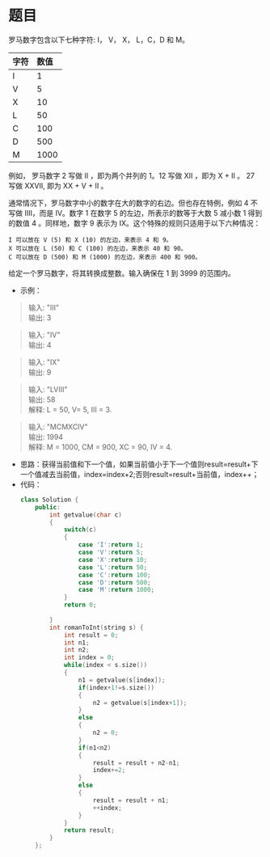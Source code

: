 # 题目
罗马数字包含以下七种字符: I， V， X， L，C，D 和 M。

|字符    |      数值|
|:----    |:----  |
|I        |     1|
|V|             5|
|X             |10|
|L|             50|
|C             |100|
|D|             500|
|M             |1000|

例如， 罗马数字 2 写做 II ，即为两个并列的 1。12 写做 XII ，即为 X + II 。 27 写做  XXVII, 即为 XX + V + II 。

通常情况下，罗马数字中小的数字在大的数字的右边。但也存在特例，例如 4 不写做 IIII，而是 IV。数字 1 在数字 5 的左边，所表示的数等于大数 5 减小数 1 得到的数值 4 。同样地，数字 9 表示为 IX。这个特殊的规则只适用于以下六种情况：

    I 可以放在 V (5) 和 X (10) 的左边，来表示 4 和 9。
    X 可以放在 L (50) 和 C (100) 的左边，来表示 40 和 90。 
    C 可以放在 D (500) 和 M (1000) 的左边，来表示 400 和 900。

给定一个罗马数字，将其转换成整数。输入确保在 1 到 3999 的范围内。

* 示例：

>输入: "III"<br>
输出: 3

>输入: "IV"<br>
输出: 4

>输入: "IX"<br>
输出: 9

>输入: "LVIII"<br>
输出: 58<br>
解释: L = 50, V= 5, III = 3.

>输入: "MCMXCIV"<br>
输出: 1994<br>
解释: M = 1000, CM = 900, XC = 90, IV = 4.

* 思路：获得当前值和下一个值，如果当前值小于下一个值则result=result+下一个值减去当前值，index=index+2;否则result=result+当前值，index++；
* 代码：
    ```C++
    class Solution {
        public:
            int getvalue(char c)
            {
                switch(c)
                {
                    case 'I':return 1;
                    case 'V':return 5;
                    case 'X':return 10;
                    case 'L':return 50;
                    case 'C':return 100;
                    case 'D':return 500;
                    case 'M':return 1000;
                }
                return 0;
                    
            }
            int romanToInt(string s) {
                int result = 0;
                int n1;
                int n2;
                int index = 0;
                while(index < s.size())
                {
                    n1 = getvalue(s[index]);
                    if(index+1!=s.size())
                    {
                        n2 = getvalue(s[index+1]);
                    }
                    else
                    {
                        n2 = 0;
                    }
                    if(n1<n2)
                    {
                        result = result + n2-n1;
                        index+=2;
                    }
                    else
                    {
                        result = result + n1;
                        ++index;
                    }
                }
                return result;
            }
        };
    ```